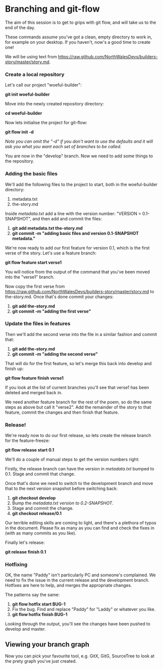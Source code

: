 Branching and git-flow
======================

The aim of this session is to get to grips with git flow, and will take us to the end of the day.

These commands assume you've got a clean, empty directory to work in, for example on your desktop. If you haven't, now's a good time to create one! 

We will be using text from https://raw.github.com/NorthWalesDevs/builders-story/master/story.md.

### Create a local repository

Let's call our project "woeful-builder":

**git init woeful-builder**

Move into the newly created repository directory:

**cd woeful-builder**

Now lets initialise the project for git-flow:

**git flow init -d**

_Note you can omit the "-d" if you don't want to use the defaults and it will ask you what you want each set of branches to be called._

You are now in the "develop" branch. Now we need to add some things to the repository.

### Adding the basic files

We'll add the following files to the project to start, both in the woeful-builder directory:

1. metadata.txt
2. the-story.md

Inside _metadata.txt_ add a line with the version number: "VERSION = 0.1-SNAPSHOT", and then add and commit the files:

1. **git add metadata.txt the-story.md**
2. **git commit -m "adding basic files and version 0.1-SNAPSHOT metadata."**

We're now ready to add our first feature for version 0.1, which is the first verse of the story. Let's use a feature branch:

**git flow feature start verse1**

You will notice from the output of the command that you've been moved into the "verse1" branch.

Now copy the first verse from https://raw.github.com/NorthWalesDevs/builders-story/master/story.md to the-story.md. Once that's done commit your changes:

1. **git add the-story.md**
2. **git commit -m "adding the first verse"**

### Update the files in features
Then we'll add the second verse into the file in a similar fashion and commit that:

1. **git add the-story.md**
2. **git commit -m "adding the second verse"**

That will do for the first feature, so let's merge this back into develop and finish up:

**git flow feature finish verse1**

If you look at the list of current branches you'll see that verse1 has been deleted and merged back in.

We need another feature branch for the rest of the poem, so do the same steps as above but call it "verse2". Add the remainder of the story to that feature, commit the changes and then finish that feature.

### Release!
We're ready now to do our first release, so lets create the release branch for the feature-freeze:

**git flow release start 0.1**

We'll do a couple of manual steps to get the version numbers right:

Firstly, the release branch can have the version in _metadata.txt_ bumped to 0.1. Stage and commit that change.

Once that's done we need to switch to the development branch and move that to the next version snapshot before switching back:

1. **git checkout develop**
2. Bump the _metadata.txt version to 0.2-SNAPSHOT_.
3. Stage and commit the change.
4. **git checkout release/0.1**

Our terrible editing skills are coming to light, and there's a plethora of typos in the document. Please fix as many as you can find and check the fixes in (with as many commits as you like).

Finally let's release:

**git release finish 0.1**

### Hotfixing
OK, the name "Paddy" isn't particularly PC and someone's complained. We need to fix the issue in the current release and the development branch. Hotfixes are here to help, and merges the appropriate changes.

The patterns say the same:

1. **git flow hotfix start BUG-1**
2. Fix the bug. Find and replace "Paddy" for "Laddy" or whatever you like.
3. **git flow hotfix finish BUG-1**

Looking through the output, you'll see the changes have been pushed to develop and master.

## Viewing your branch graph
Now you can pick your favourite tool, e.g. GitX, GitG, SourceTree to look at the prety graph you've just created.
